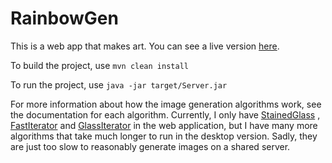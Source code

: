 # RainbowGen
This is a web app that makes art. You can see a live version [here](https://rainbowgen-nmiles.herokuapp.com/).

To build the project, use `mvn clean install`

To run the project, use `java -jar target/Server.jar`

For more information about how the image generation algorithms work, see the documentation for each
algorithm. Currently, I only have
[StainedGlass](https://github.com/Neatname/RainbowGen/blob/master/src/main/java/com/nmiles/rainbowgen/generator/StainedGlass.java)
,
[FastIterator](https://github.com/Neatname/RainbowGen/blob/master/src/main/java/com/nmiles/rainbowgen/generator/FastIterator.java)
and
[GlassIterator](https://github.com/Neatname/RainbowGen/blob/master/src/main/java/com/nmiles/rainbowgen/generator/GlassIterator.java)
in the web application, but I have many more algorithms that take much longer to run in the desktop version.
Sadly, they are just too slow to reasonably generate images on a shared server.
